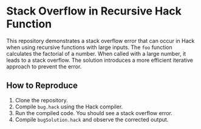 # Stack Overflow in Recursive Hack Function

This repository demonstrates a stack overflow error that can occur in Hack when using recursive functions with large inputs.  The `foo` function calculates the factorial of a number. When called with a large number, it leads to a stack overflow. The solution introduces a more efficient iterative approach to prevent the error.

## How to Reproduce

1. Clone the repository.
2. Compile `bug.hack` using the Hack compiler.
3. Run the compiled code.  You should see a stack overflow error.
4. Compile `bugSolution.hack` and observe the corrected output.